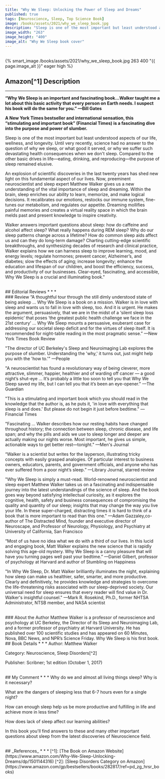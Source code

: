 ```yaml
---
title: "Why We Sleep: Unlocking the Power of Sleep and Dreams"
published: true
tags: [Neuroscience, Sleep, Top Science Book]
image: /books/assets/2021/why_we_sleep_book.jpg
description: "Sleep is one of the most important but least understood aspects of our life, wellness, and longevity. Until very recently, science had no answer to the question of why we sleep, or what good it served, or why we suffer such devastating health consequences when we don't sleep. Compared to the other basic drives in life—eating, drinking, and reproducing—the purpose of sleep remained elusive."
image_width: "263"
image_height: "400"
image_alt: "Why We Sleep book cover"
---
```


<br>
{% smart_image /books/assets/2021/why_we_sleep_book.jpg 263 400 "{{ page.image_alt }}" eager high %}
<br>

## Amazon[^1] Description
* * *
**“Why We Sleep is an important and fascinating book…Walker taught me a lot about this basic activity that every person on Earth needs. I suspect his book will do the same for you.” —Bill Gates**

**A New York Times bestseller and international sensation, this “stimulating and important book” (Financial Times) is a fascinating dive into the purpose and power of slumber.**

Sleep is one of the most important but least understood aspects of our life, wellness, and longevity. Until very recently, science had no answer to the question of why we sleep, or what good it served, or why we suffer such devastating health consequences when we don't sleep. Compared to the other basic drives in life—eating, drinking, and reproducing—the purpose of sleep remained elusive.

An explosion of scientific discoveries in the last twenty years has shed new light on this fundamental aspect of our lives. Now, preeminent neuroscientist and sleep expert Matthew Walker gives us a new understanding of the vital importance of sleep and dreaming. Within the brain, sleep enriches our ability to learn, memorize, and make logical decisions. It recalibrates our emotions, restocks our immune system, fine-tunes our metabolism, and regulates our appetite. Dreaming mollifies painful memories and creates a virtual reality space in which the brain melds past and present knowledge to inspire creativity.

Walker answers important questions about sleep: how do caffeine and alcohol affect sleep? What really happens during REM sleep? Why do our sleep patterns change across a lifetime? How do common sleep aids affect us and can they do long-term damage? Charting cutting-edge scientific breakthroughs, and synthesizing decades of research and clinical practice, Walker explains how we can harness sleep to improve learning, mood, and energy levels; regulate hormones; prevent cancer, Alzheimer’s, and diabetes; slow the effects of aging; increase longevity; enhance the education and lifespan of our children, and boost the efficiency, success, and productivity of our businesses. Clear-eyed, fascinating, and accessible, Why We Sleep is a crucial and illuminating book."

<br>
## Editorial Reviews
* * *
<br>
### Review
“A thoughtful tour through the still dimly understood state of being asleep … Why We Sleep is a book on a mission. Walker is in love with sleep and wants us to fall in love with sleep, too. And it is urgent. He makes the argument, persuasively, that we are in the midst of a ‘silent sleep loss epidemic’ that poses ‘the greatest public health challenge we face in the 21st century’ … Why We Sleep mounts a persuasive, exuberant case for addressing our societal sleep deficit and for the virtues of sleep itself. It is recommended for night-table reading in the most pragmatic sense.”
—New York Times Book Review

"The director of UC Berkeley's Sleep and Neuroimaging Lab explores the purpose of slumber. Understanding the 'why,' it turns out, just might help you with the 'how to.'"
—People

"A neuroscientist has found a revolutionary way of being cleverer, more attractive, slimmer, happier, healthier and of warding off cancer — a good night’s shut-eye ... It’s probably a little too soon to tell you that Why We Sleep saved my life, but I can tell you that it’s been an eye-opener."
—The Guardian

"This is a stimulating and important book which you should read in the knowledge that the author is, as he puts it, 'in love with everything that sleep is and does.' But please do not begin it just before bedtime."
—Financial Times

"Fascinating ... Walker describes how our resting habits have changed throughout history; the connection between sleep, chronic disease, and life span; and why the pills and aids we use to sleep longer and deeper are actually making our nights worse. Most important, he gives us simple, actionable ways to get better rest—tonight."
—Men's Journal

“Walker is a scientist but writes for the layperson, illustrating tricky concepts with easily grasped analogies. Of particular interest to business owners, educators, parents, and government officials, and anyone who has ever suffered from a poor night’s sleep.”
—Library Journal, starred review

"Why We Sleep is simply a must-read. World-renowned neuroscientist and sleep expert Matthew Walker takes us on a fascinating and indispensable journey into the latest understandings of the science of sleep. And the book goes way beyond satisfying intellectual curiosity, as it explores the cognitive, health, safety and business consequences of compromising the quality and quantity of our sleep; insights that may change the way you live your life. In these super-charged, distracting times it is hard to think of a book that is more important to read than this one."
—Adam Gazzaley,co-author of The Distracted Mind, founder and executive director of Neuroscape, and Professor of Neurology, Physiology, and Psychiatry at University of California, San Francisco

“Most of us have no idea what we do with a third of our lives. In this lucid and engaging book, Matt Walker explains the new science that is rapidly solving this age-old mystery. Why We Sleep is a canny pleasure that will have you turning pages well past your bedtime.”
—Daniel Gilbert, professor of psychology at Harvard and author of Stumbling on Happiness

"In Why We Sleep, Dr. Matt Walker brilliantly illuminates the night, explaining how sleep can make us healthier, safer, smarter, and more productive. Clearly and definitively, he provides knowledge and strategies to overcome the life-threatening risks associated with our sleep-deprived society. Our universal need for sleep ensures that every reader will find value in Dr. Walker's insightful counsel."
—Mark R. Rosekind, Ph.D., former NHTSA Administrator, NTSB member, and NASA scientist

<br>
### About the Author
Matthew Walker is a professor of neuroscience and psychology at UC Berkeley, the Director of its Sleep and Neuroimaging Lab, and a former professor of psychiatry at Harvard University. He has published over 100 scientific studies and has appeared on 60 Minutes, Nova, BBC News, and NPR’s Science Friday. Why We Sleep is his first book.

<br>
## Book Details
* * *
Author: Matthew Walker

Category: Neuroscience, Sleep Disorders[^2]

Publisher: Scribner; 1st edition (October 1, 2017)

<br>
## My Comment
* * *
Why do we and almost all living things sleep? Why is it necessary?

What are the dangers of sleeping less that 6-7 hours even for a single night?

How can enough sleep help us be more productive and fulfilling in life and achieve more in less time?

How does lack of sleep affect our learning abilities?

In this book you'll find answers to these and many other important questions about sleep from the latest discoveries of Neuroscience field.

<br>
## _References_
* * *
[^1]: [The Book on Amazon Website](https://www.amazon.com/Why-We-Sleep-Unlocking-Dreams/dp/1501144316)
[^2]: [Sleep Disorders Category on Amazon](https://www.amazon.com/gp/bestsellers/books/282817/ref=pd_zg_hrsr_books)
